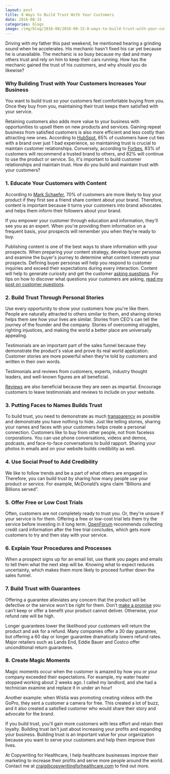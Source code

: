 ```yaml
--- 
layout: post
title: 8 Ways to Build Trust With Your Customers
date: 2016-08-15
categories: blogs
image: /img/blog/2016-08/2016-08-15-8-ways-to-build-trust-with-your-customers.png
---
```


Driving with my father this past weekend, he mentioned hearing a grinding sound when he accelerates. His mechanic hasn't fixed his car yet because he is unavailable. The mechanic is so busy because my dad and many others trust and rely on him to keep their cars running. How has the mechanic gained the trust of his customers, and why should you do likewise?

### Why Building Trust with Your Customers Increases Your Business

You want to build trust so your customers feel comfortable buying from you. Once they buy from you, maintaining their trust keeps them satisfied with your service. 

Retaining customers also adds more value to your business with opportunities to upsell them on new products and services. Gaining repeat business from satisfied customers is also more efficient and less costly than attracting new ones. According to [HubSpot,](http://elevatoragency.com/notes-from-san-diego-hubspot-user-group-sdhug-on-january-14-2016/) 65% of customers have cut ties with a brand over just 1 bad experience, so maintaining trust is crucial to maintain customer relationships. Conversely, according to [Forbes](http://www.forbes.com/sites/yec/2014/04/22/three-ways-to-build-customer-trust/#110ca3ec78db), 83% of customers will recommend a trusted brand to others, and 82% will continue to use the product or service. So, it's important to build customer relationships and maintain trust. How do you build and maintain trust with your customers?

### 1. Educate Your Customers with Content

According to [Mark Schaefer](http://www.convinceandconvert.com/digital-marketing/why-you-should-build-trust/), 70% of customers are more likely to buy your product if they first see a friend share content about your brand. Therefore, content is important because it turns your customers into brand advocates and helps them inform their followers about your brand.

If you empower your customer through education and information, they'll see you as an expert. When you're providing them information on a frequent basis, your prospects will remember you when they’re ready to buy.

Publishing content is one of the best ways to share information with your prospects. When preparing your content strategy, develop buyer personas and examine the buyer's journey to determine what content interests your prospects. Defining buyer personas will help you respond to customer inquiries and exceed their expectations during every interaction. Content will help to generate curiosity and get the customer [asking questions](http://www.forentrepreneurs.com/build-trusted-relationships/). For tips on how to discover what questions your customers are asking, [read my post on customer questions](http://www.copywritingforhealthcare.com/blogs/2016/08/05/avoid-pokemon-gos-mistake-answer-customer-questions.html).

### 2. Build Trust Through Personal Stories 

 Use every opportunity to show your customers how you're like them. People are naturally attracted to others similar to them, and sharing stories helps them see how your lives are similar. Stories from CEO's can tell the journey of the founder and the company. Stories of overcoming struggles, righting injustices, and making the world a better place are universally appealing. 

Testimonials are an important part of the sales funnel because they demonstrate the product's value and prove its real world application. Customer stories are more powerful when they're told by customers and written in their own words.

Testimonials and reviews from customers, experts, industry thought leaders, and well-known figures are all beneficial.

[Reviews](http://www.clickbank.com/4-ways-to-build-trust-with-your-customers/) are also beneficial because they are seen as impartial. Encourage customers to leave testimonials and reviews to include on your website.

### 3. Putting Faces to Names Builds Trust 

To build trust, you need to demonstrate as much [transparency](http://www.mcorpcx.com/five-ways-to-earn-customer-trust/) as possible and demonstrate you have nothing to hide.
Just like telling stories, sharing your names and faces with your customers helps create a personal connection. Customers like to buy from other people, not from faceless corporations. You can use phone conversations, videos and demos, podcasts, and face-to-face conversations to build rapport. Sharing your photos in emails and on your website builds credibility as well.

### 4. Use Social Proof to Add Credibility 

We like to follow trends and be a part of what others are engaged in. Therefore, you can build trust by sharing how many people use your product or service. For example, McDonald’s signs claim “Billions and Billions served”. 

### 5. Offer Free or Low Cost Trials 

Often, customers are not completely ready to trust you. Or, they're unsure if your service is for them. Offering a free or low-cost trial lets them try the service before investing in it long term. [OpenForum](https://www.americanexpress.com/us/small-business/openforum/articles/how-to-get-customers-to-trust-you/) recommends collecting credit card information after the free trial concludes, which gets more customers to try and then stay with your service.

### 6. Explain Your Procedures and Processes 

When a prospect signs up for an email list, use thank you pages and emails to tell them what the next step will be. Knowing what to expect reduces uncertainty, which makes them more likely to proceed further down the sales funnel.

### 7. Build Trust with Guarantees 

Offering a guarantee alleviates any concern that the product will be defective or the service won't be right for them. Don’t [make a promise](https://www.salesforce.com/blog/2014/07/sales-mastery-10-keys-to-building-trust-and-credibility-with-your-customers-cso-gp.html) you can’t keep or offer a benefit your product cannot deliver. Otherwise, your refund rate will be high.

Longer guarantees lower the likelihood your customers will return the product and ask for a refund. Many companies offer a 30 day guarantee, but offering a 60 day or longer guarantee dramatically lowers refund rates. Major retailers such as Lands End, Eddie Bauer and Costco offer unconditional return guarantees.



### 8. Create Magic Moments 

Magic moments occur when the customer is amazed by how you or your company exceeded their expectations. For example, my water heater stopped working about 2 weeks ago. I called my landlord, and she had a technician examine and replace it in under an hour! 

Another example: when Wistia was promoting creating videos with the GoPro, they sent a customer a camera for free. This created a lot of buzz, and it also created a satisfied customer who would share their story and advocate for the brand.

If you build trust, you'll gain more customers with less effort and retain their loyalty. Building trust isn't just about increasing your profits and expanding your business. Building trust is an important value for your organization because you want to serve your customers and help them improve their lives.

At Copywriting for Healthcare, I help healthcare businesses improve their marketing to increase their profits and serve more people around the world. Contact me at craig@copywritingforhealthcare.com to find out more.